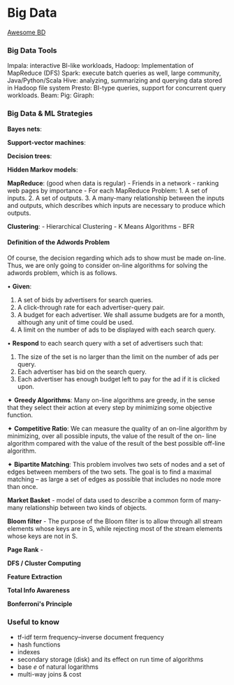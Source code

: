 # Big Data

[Awesome BD](https://github.com/onurakpolat/awesome-bigdata)


### Big Data Tools
Impala: interactive BI-like workloads,
Hadoop: Implementation of MapReduce (DFS)
Spark: execute batch queries as well, large community, Java/Python/Scala
Hive: analyzing, summarizing and querying data stored in Hadoop file system
Presto: BI-type queries, support for concurrent query workloads.
Beam: 
Pig:
Giraph:

### Big Data & ML Strategies

**Bayes nets**:

**Support-vector machines**:

**Decision trees**:

**Hidden Markov models**:

**MapReduce**: (good when data is regular)
    - Friends in a network
    - ranking web pages by importance
    - For each MapReduce Problem:
        1. A set of inputs.
        2. A set of outputs.
        3. A many-many relationship between the inputs and outputs, which describes which inputs are necessary to produce which outputs.

**Clustering**:
    - Hierarchical Clustering
    - K Means Algorithms
    - BFR

#### Definition of the Adwords Problem
Of course, the decision regarding which ads to show must be made on-line. Thus, we are only going to consider on-line algorithms for solving the adwords problem, which is as follows.

• **Given**:
1. A set of bids by advertisers for search queries.
2. A click-through rate for each advertiser-query pair.
3. A budget for each advertiser. We shall assume budgets are for a
month, although any unit of time could be used.
4. A limit on the number of ads to be displayed with each search query.

• **Respond** to each search query with a set of advertisers such that:
1. The size of the set is no larger than the limit on the number of ads
per query.
2. Each advertiser has bid on the search query.
3. Each advertiser has enough budget left to pay for the ad if it is clicked upon.

✦ **Greedy Algorithms**: Many on-line algorithms are greedy, in the sense that they select their action at every step by minimizing some objective function.

✦ **Competitive Ratio**: We can measure the quality of an on-line algorithm by minimizing, over all possible inputs, the value of the result of the on- line algorithm compared with the value of the result of the best possible off-line algorithm.

✦ **Bipartite Matching**: This problem involves two sets of nodes and a set of edges between members of the two sets. The goal is to find a maximal matching – as large a set of edges as possible that includes no node more than once.


**Market Basket** - model of data used to describe a common form of many-many relationship between two kinds of objects.

**Bloom filter** - The purpose of the Bloom filter is to allow through all stream elements whose keys are in S, while rejecting most of the stream elements whose keys are not in S.

**Page Rank** - 

**DFS / Cluster Computing**

**Feature Extraction**

**Total Info Awareness**

**Bonferroni's Principle**

### Useful to know
- tf-idf term frequency–inverse document frequency
- hash functions
- indexes
- secondary storage (disk) and its effect on run time of algorithms
- base _e_ of natural logarithms
- multi-way joins & cost